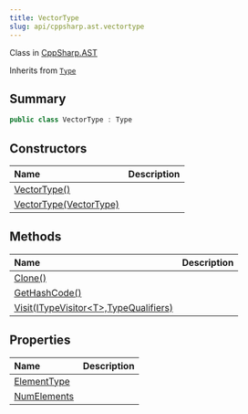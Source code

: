 ```yaml
---
title: VectorType
slug: api/cppsharp.ast.vectortype
---
```

Class in [CppSharp.AST](/api/cppsharp/ast)

Inherits from [`Type`](/api/cppsharp/ast/type)

## Summary



```csharp
public class VectorType : Type
```

## Constructors

|Name|Description|
|:---|:---|
|[VectorType\(\)](/api/cppsharp/ast/vectortype//ctor-1)||
|[VectorType\(VectorType\)](/api/cppsharp/ast/vectortype//ctor-2)||

## Methods

|Name|Description|
|:---|:---|
|[Clone\(\)](/api/cppsharp/ast/vectortype/clone)||
|[GetHashCode\(\)](/api/cppsharp/ast/vectortype/gethashcode)||
|[Visit\(ITypeVisitor\<T\>,TypeQualifiers\)](/api/cppsharp/ast/vectortype/visit)||

## Properties

|Name|Description|
|:---|:---|
|[ElementType](/api/cppsharp/ast/vectortype/elementtype)||
|[NumElements](/api/cppsharp/ast/vectortype/numelements)||

